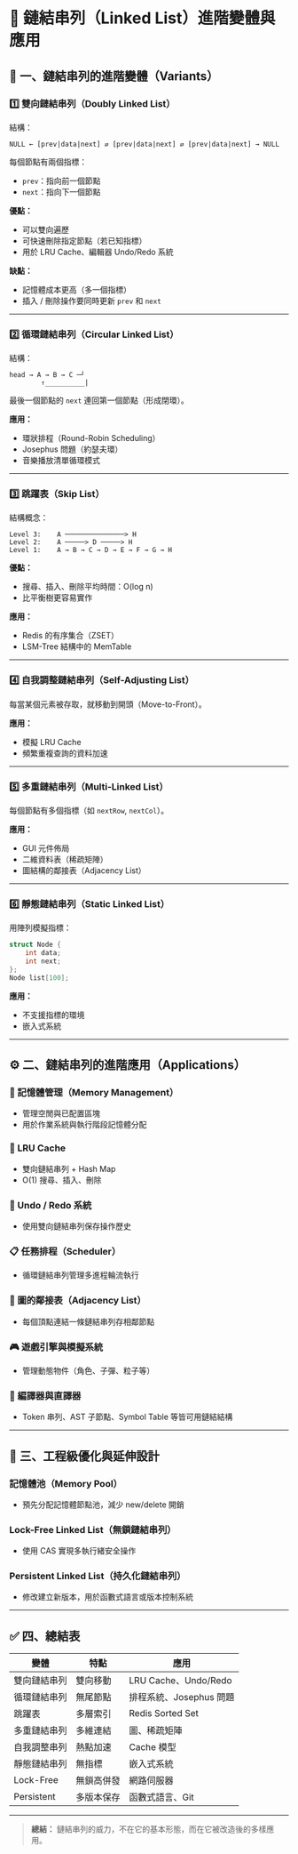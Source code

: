# 🔗 鏈結串列（Linked List）進階變體與應用

## 🧩 一、鏈結串列的進階變體（Variants）

### 1️⃣ 雙向鏈結串列（Doubly Linked List）
結構：
```
NULL ← [prev|data|next] ⇄ [prev|data|next] ⇄ [prev|data|next] → NULL
```
每個節點有兩個指標：
- `prev`：指向前一個節點  
- `next`：指向下一個節點  

**優點：**
- 可以雙向遍歷  
- 可快速刪除指定節點（若已知指標）  
- 用於 LRU Cache、編輯器 Undo/Redo 系統  

**缺點：**
- 記憶體成本更高（多一個指標）  
- 插入 / 刪除操作要同時更新 `prev` 和 `next`  

---

### 2️⃣ 循環鏈結串列（Circular Linked List）
結構：
```
head → A → B → C ─┘
        ↑__________|
```
最後一個節點的 `next` 連回第一個節點（形成閉環）。

**應用：**
- 環狀排程（Round-Robin Scheduling）  
- Josephus 問題（約瑟夫環）  
- 音樂播放清單循環模式  

---

### 3️⃣ 跳躍表（Skip List）
結構概念：
```
Level 3:    A ───────────────> H
Level 2:    A ─────> D ─────> H
Level 1:    A → B → C → D → E → F → G → H
```
**優點：**
- 搜尋、插入、刪除平均時間：O(log n)  
- 比平衡樹更容易實作  

**應用：**
- Redis 的有序集合（ZSET）  
- LSM-Tree 結構中的 MemTable  

---

### 4️⃣ 自我調整鏈結串列（Self-Adjusting List）
每當某個元素被存取，就移動到開頭（Move-to-Front）。

**應用：**
- 模擬 LRU Cache  
- 頻繁重複查詢的資料加速  

---

### 5️⃣ 多重鏈結串列（Multi-Linked List）
每個節點有多個指標（如 `nextRow`, `nextCol`）。

**應用：**
- GUI 元件佈局  
- 二維資料表（稀疏矩陣）  
- 圖結構的鄰接表（Adjacency List）  

---

### 6️⃣ 靜態鏈結串列（Static Linked List）
用陣列模擬指標：
```cpp
struct Node {
    int data;
    int next;
};
Node list[100];
```

**應用：**
- 不支援指標的環境  
- 嵌入式系統  

---

## ⚙️ 二、鏈結串列的進階應用（Applications）

### 🧠 記憶體管理（Memory Management）
- 管理空閒與已配置區塊  
- 用於作業系統與執行階段記憶體分配  

### 💾 LRU Cache
- 雙向鏈結串列 + Hash Map  
- O(1) 搜尋、插入、刪除  

### 🔄 Undo / Redo 系統
- 使用雙向鏈結串列保存操作歷史  

### 📋 任務排程（Scheduler）
- 循環鏈結串列管理多進程輪流執行  

### 🧮 圖的鄰接表（Adjacency List）
- 每個頂點連結一條鏈結串列存相鄰節點  

### 🎮 遊戲引擎與模擬系統
- 管理動態物件（角色、子彈、粒子等）  

### 🧱 編譯器與直譯器
- Token 串列、AST 子節點、Symbol Table 等皆可用鏈結結構  

---

## 🧮 三、工程級優化與延伸設計

### 記憶體池（Memory Pool）
- 預先分配記憶體節點池，減少 new/delete 開銷  

### Lock-Free Linked List（無鎖鏈結串列）
- 使用 CAS 實現多執行緒安全操作  

### Persistent Linked List（持久化鏈結串列）
- 修改建立新版本，用於函數式語言或版本控制系統  

---

## ✅ 四、總結表

| 變體 | 特點 | 應用 |
|------|------|------|
| 雙向鏈結串列 | 雙向移動 | LRU Cache、Undo/Redo |
| 循環鏈結串列 | 無尾節點 | 排程系統、Josephus 問題 |
| 跳躍表 | 多層索引 | Redis Sorted Set |
| 多重鏈結串列 | 多維連結 | 圖、稀疏矩陣 |
| 自我調整串列 | 熱點加速 | Cache 模型 |
| 靜態鏈結串列 | 無指標 | 嵌入式系統 |
| Lock-Free | 無鎖高併發 | 網路伺服器 |
| Persistent | 多版本保存 | 函數式語言、Git |

---

> **總結：** 鏈結串列的威力，不在它的基本形態，而在它被改造後的多樣應用。
